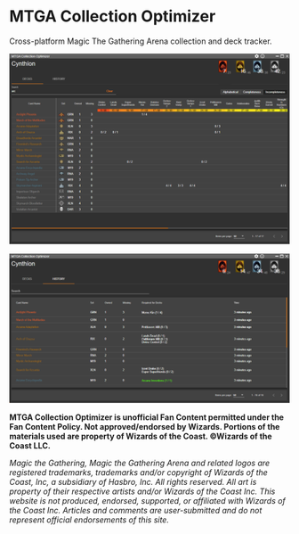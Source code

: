 # MTGA Collection Optimizer

Cross-platform Magic The Gathering Arena collection and deck tracker.

![alt text](https://github.com/Cynthion/MTGA-Collection-Optimizer/blob/master/Screenshots/decks-tab-2.png)

![alt text](https://github.com/Cynthion/MTGA-Collection-Optimizer/blob/master/Screenshots/history-tab.png)

**MTGA Collection Optimizer is unofficial Fan Content permitted under the Fan Content Policy. Not approved/endorsed by Wizards. Portions of the materials used are property of Wizards of the Coast. ©Wizards of the Coast LLC.**

*Magic the Gathering, Magic the Gathering Arena and related logos are registered trademarks, trademarks and/or copyright of Wizards of the Coast, Inc, a subsidiary of Hasbro, Inc. All rights reserved. All art is property of their respective artists and/or Wizards of the Coast Inc. This website is not produced, endorsed, supported, or affiliated with Wizards of the Coast Inc. Articles and comments are user-submitted and do not represent official endorsements of this site.*
